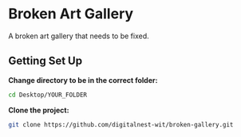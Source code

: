 # Broken Art Gallery

A broken art gallery that needs to be fixed.

## Getting Set Up

**Change directory to be in the correct folder:**

```sh
cd Desktop/YOUR_FOLDER
```

**Clone the project:**

```sh
git clone https://github.com/digitalnest-wit/broken-gallery.git
```
